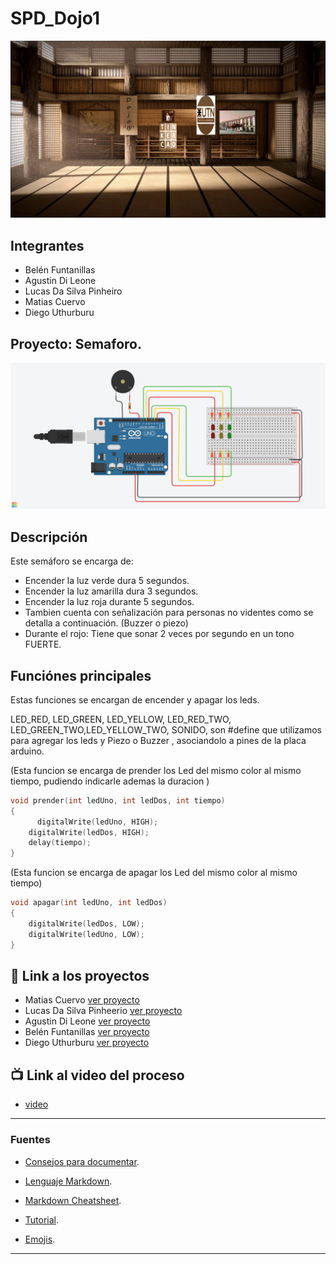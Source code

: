 # SPD_Dojo1
![Tinkercad](Dojo1/Img/dojo-japones.jpg)


## Integrantes 
- Belén Funtanillas
- Agustin Di Leone
- Lucas Da Silva Pinheiro
- Matias Cuervo
- Diego Uthurburu


## Proyecto: Semaforo.
![Tinkercad](Dojo1/Img/semaforoEnArduino.png)


## Descripción
Este semáforo se encarga de: 
- Encender la luz verde dura 5 segundos. 
- Encender la luz amarilla dura 3 segundos. 
- Encender la luz roja durante 5 segundos. 
- Tambien cuenta con señalización para personas no videntes como se detalla a  continuación. (Buzzer o piezo)
- Durante el rojo: Tiene que sonar 2 veces por segundo en un tono FUERTE. 


## Funciónes principales
Estas funciones se encargan de encender y apagar los leds.

LED_RED, LED_GREEN, LED_YELLOW, LED_RED_TWO, LED_GREEN_TWO,LED_YELLOW_TWO,
 SONIDO, son #define que utilizamos para agregar los leds y Piezo o Buzzer , asociandolo a pines de la placa arduino.

(Esta funcion se encarga de prender los Led del mismo color al mismo tiempo, pudiendo indicarle ademas la duracion )

~~~ C++ (lenguaje en el que esta escrito)
void prender(int ledUno, int ledDos, int tiempo)
{
	  digitalWrite(ledUno, HIGH);
  	digitalWrite(ledDos, HIGH);
  	delay(tiempo); 
}
~~~
  (Esta funcion se encarga de apagar los Led del mismo color al mismo tiempo)
~~~ C++ (lenguaje en el que esta escrito)
void apagar(int ledUno, int ledDos)
{
  	digitalWrite(ledDos, LOW);
  	digitalWrite(ledUno, LOW);
}
~~~

## :robot: Link a los proyectos

- Matias Cuervo [ver proyecto](https://www.tinkercad.com/things/hUqDE523LbC-copy-of-matias-cuervo-div-b-semaforo-ejercicio-2-4/editel?sharecode=P5kEAzCjxblsPSETMDQ9GASUqluOpppGvMuohfS_U7U)
- Lucas Da Silva Pinheerio [ver proyecto](https://www.tinkercad.com/things/iBjf3hSN7No-ingenious-duup-fyyran/editel?sharecode=wwDtCKYA-wOI_Ch89Un_-39zxF5PPr3qtg07N_nM-b0)
- Agustin Di Leone [ver proyecto](https://www.tinkercad.com/things/l4n1V6llKvx-semaforo-01-di-leone/editel?sharecode=GbTuu6yrYT2pgRAMrwOM_H_WSNBANoRJuEFpMjNwvNE)
- Belén Funtanillas [ver proyecto](https://www.tinkercad.com/things/8elnMYXZS2u-dojo-1-semaforo-funtanillas-belen/editel?sharecode=c0yHlJnpUMBMSqphn-GhbF5aRFUcmz5DdqbgSGJojPc)
- Diego Uthurburu [ver proyecto](https://www.tinkercad.com/things/hERyU7RJAFZ-copy-of-diego-uthurburu-1-b-ejercicio-2-4/editel?sharecode=beibGnl8a5IpPcm3uowNwMJTxRAjAAwKxU0ONaEomBA)

## :tv: Link al video del proceso
- [video](https://www.youtube.com/watch?v=VyGjE8kx-O0)

---
### Fuentes
- [Consejos para documentar](https://www.sohamkamani.com/how-to-write-good-documentation/#architecture-documentation).

- [Lenguaje Markdown](https://markdown.es/sintaxis-markdown/#linkauto).

- [Markdown Cheatsheet](https://github.com/adam-p/markdown-here/wiki/Markdown-Cheatsheet).

- [Tutorial](https://www.youtube.com/watch?v=oxaH9CFpeEE).

- [Emojis](https://gist.github.com/rxaviers/7360908).

---





